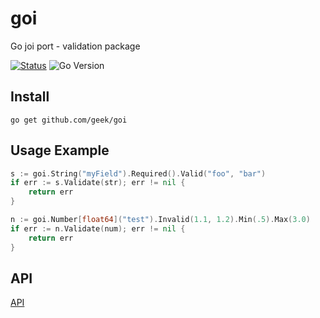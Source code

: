 # goi
Go joi port - validation package

[![Status](https://github.com/geek/goi/actions/workflows/go.yml/badge.svg)](https://github.com/geek/goi/actions/workflows/go.yml)
![Go Version](https://img.shields.io/badge/go%20version-%3E=1.18-61CFDD.svg?style=flat-square)

## Install

```shell
go get github.com/geek/goi
```

## Usage Example

```go
s := goi.String("myField").Required().Valid("foo", "bar")
if err := s.Validate(str); err != nil {
    return err
}

n := goi.Number[float64]("test").Invalid(1.1, 1.2).Min(.5).Max(3.0)
if err := n.Validate(num); err != nil {
    return err
}
```

## API

[API](./api.md)